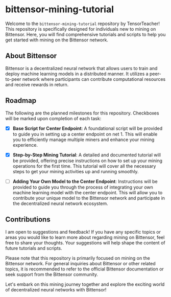 # bittensor-mining-tutorial

Welcome to the `bittensor-mining-tutorial` repository by TensorTeacher! This repository is specifically designed for individuals new to mining on Bittensor. Here, you will find comprehensive tutorials and scripts to help you get started with mining on the Bittensor network.

## About Bittensor

Bittensor is a decentralized neural network that allows users to train and deploy machine learning models in a distributed manner. It utilizes a peer-to-peer network where participants can contribute computational resources and receive rewards in return.

## Roadmap

The following are the planned milestones for this repository. Checkboxes will be marked upon completion of each task:

- [x] **Base Script for Center Endpoint**: A foundational script will be provided to guide you in setting up a center endpoint on net 1. This will enable you to efficiently manage multiple miners and enhance your mining experience.

- [x] **Step-by-Step Mining Tutorial**: A detailed and documented tutorial will be provided, offering precise instructions on how to set up your mining operations for the first time. This tutorial will cover all the necessary steps to get your mining activities up and running smoothly.

- [ ] **Adding Your Own Model to the Center Endpoint**: Instructions will be provided to guide you through the process of integrating your own machine learning model with the center endpoint. This will allow you to contribute your unique model to the Bittensor network and participate in the decentralized neural network ecosystem.

## Contributions

I am open to suggestions and feedback! If you have any specific topics or areas you would like to learn more about regarding mining on Bittensor, feel free to share your thoughts. Your suggestions will help shape the content of future tutorials and scripts.

Please note that this repository is primarily focused on mining on the Bittensor network. For general inquiries about Bittensor or other related topics, it is recommended to refer to the official Bittensor documentation or seek support from the Bittensor community.

Let's embark on this mining journey together and explore the exciting world of decentralized neural networks with Bittensor!
